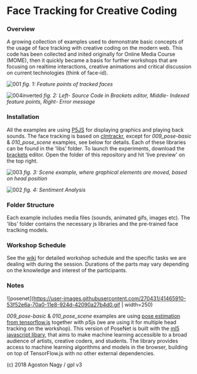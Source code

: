 # Face Tracking for Creative Coding
### Overview
A growing collection of examples used to demonstrate basic concepts of the usage of face tracking with creative coding on the modern web. This code has been collected and inited originally for Online Media Course (MOME), then it quickly became a basis for further workshops that are focusing on realtime interactions, creative animations and critical discussion on current technologies (think of face-id).

![001](https://user-images.githubusercontent.com/270431/40185787-c0e67830-59f3-11e8-9b94-5e619b195f57.jpg)
_fig. 1: Feature points of tracked faces_

![004inverted](https://user-images.githubusercontent.com/270431/40185873-0b663e18-59f4-11e8-94b8-250c339d3813.jpg)
_fig. 2: Left- Source Code in Brackets editor, Middle- Indexed feature points, Right- Error message_

### Installation
All the examples are using [P5JS](http://p5js.org/) for displaying graphics and playing back sounds. The face tracking is based on [clmtrackr](https://github.com/auduno/clmtrackr), except for _009_pose-basic_ &  _010_pose_scene_ examples, see below for details. Each of these libraries can be found in the 'libs' folder. To launch the experiments, download the [brackets](http://brackets.io/) editor. Open the folder of this repository and hit 'live preview' on the top right.

![003](https://user-images.githubusercontent.com/270431/40185938-32323722-59f4-11e8-98a0-0bb116c9bf3c.jpg)
_fig. 3: Scene example, where graphical elements are moved, based on head position_

![002](https://user-images.githubusercontent.com/270431/40185998-5080e4f8-59f4-11e8-879a-97ec2d30deef.jpg)
_fig. 4: Sentiment Analysis_

### Folder Structure
Each example includes media files (sounds, animated gifs, images etc). The 'libs' folder contains the necessary js libraries and the pre-trained face traclking models.

### Workshop Schedule
See the [wiki](https://github.com/stc/face-tracking-p5js/wiki/Schedule) for detailed workshop schedule and the specific tasks we are dealing with during the session. Durations of the parts may vary depending on the knowledge and interest of the participants.

### Notes
![posenet](https://user-images.githubusercontent.com/270431/41465910-53f52e6a-70a0-11e8-924d-42090a27b4d0.gif | width=250)

_009_pose-basic_ &  _010_pose_scene_ examples are using [pose estimation from tensorflow.js](https://github.com/tensorflow/tfjs-models/tree/master/posenet) together with p5js (we are using it for multiple head tracking on the workshop). This version of PoseNet is built with the [ml5 javascript libary](https://ml5js.org/), that aims to make machine learning accessible to a broad audience of artists, creative coders, and students. The library provides access to machine learning algorithms and models in the browser, building on top of TensorFlow.js with no other external dependencies.

(c) 2018 Agoston Nagy / gpl v3

